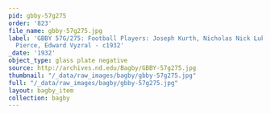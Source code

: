 ```yaml
---
pid: gbby-57g275
order: '823'
file_name: gbby-57g275.jpg
label: 'GBBY 57G/275: Football Players: Joseph Kurth, Nicholas Nick Lukats, William
  Pierce, Edward Vyzral - c1932'
_date: '1932'
object_type: glass plate negative
source: http://archives.nd.edu/Bagby/GBBY-57g275.jpg
thumbnail: "/_data/raw_images/bagby/gbby-57g275.jpg"
full: "/_data/raw_images/bagby/gbby-57g275.jpg"
layout: bagby_item
collection: bagby
---
```


